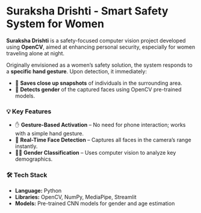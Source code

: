 # Suraksha Drishti - Smart Safety System for Women

**Suraksha Drishti** is a safety-focused computer vision project developed using **OpenCV**, aimed at enhancing personal security, especially for women traveling alone at night.

Originally envisioned as a women’s safety solution, the system responds to a **specific hand gesture**. Upon detection, it immediately:

* 📸 **Saves close up snapshots** of individuals in the surrounding area.
* 🧠 **Detects gender** of the captured faces using OpenCV pre-trained models.

### 💡 Key Features

* ✋ **Gesture-Based Activation** – No need for phone interaction; works with a simple hand gesture.
* 🎯 **Real-Time Face Detection** – Captures all faces in the camera’s range instantly.
* 🧑‍⚖️ **Gender Classification** – Uses computer vision to analyze key demographics.

### 🛠️ Tech Stack

* **Language:** Python
* **Libraries:** OpenCV, NumPy, MediaPipe, Streamlit
* **Models:** Pre-trained CNN models for gender and age estimation

